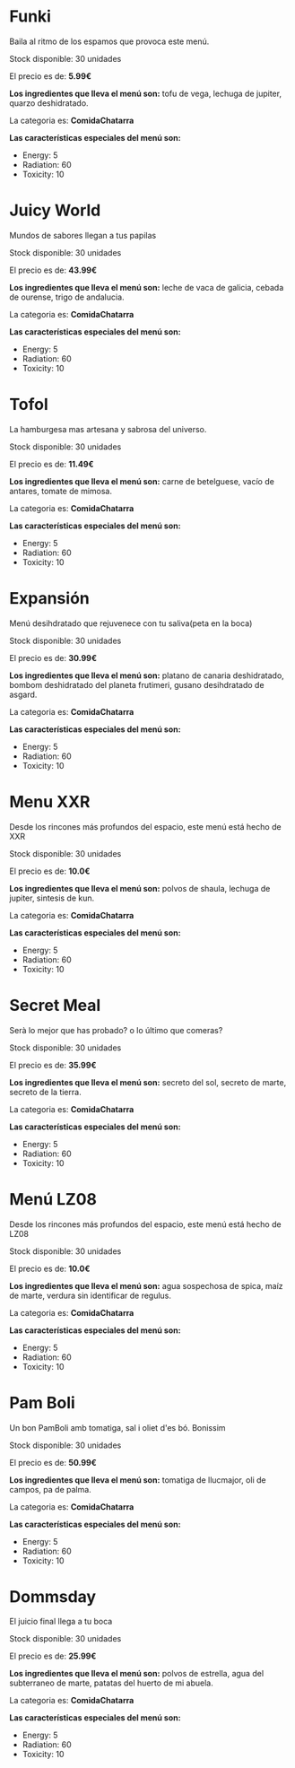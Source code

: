 

# Funki

Baila al ritmo de los espamos que provoca este menú.

Stock disponible: 30 unidades

El precio es de: **5.99€**

**Los ingredientes que lleva el menú son:** tofu de vega, lechuga de jupiter, quarzo deshidratado.

La categoria es: **ComidaChatarra**

**Las características especiales del menú son:** 
- Energy: 5
- Radiation: 60
- Toxicity: 10


# Juicy World

Mundos de sabores llegan a tus papilas

Stock disponible: 30 unidades

El precio es de: **43.99€**

**Los ingredientes que lleva el menú son:** leche de vaca de galicia, cebada de ourense, trigo de andalucia.

La categoria es: **ComidaChatarra**

**Las características especiales del menú son:** 
- Energy: 5
- Radiation: 60
- Toxicity: 10


# Tofol

La hamburgesa mas artesana y sabrosa del universo.

Stock disponible: 30 unidades

El precio es de: **11.49€**

**Los ingredientes que lleva el menú son:** carne de betelguese, vacío de antares, tomate de mimosa.

La categoria es: **ComidaChatarra**

**Las características especiales del menú son:** 
- Energy: 5
- Radiation: 60
- Toxicity: 10


# Expansión

Menú desihdratado que rejuvenece con tu saliva(peta en la boca)

Stock disponible: 30 unidades

El precio es de: **30.99€**

**Los ingredientes que lleva el menú son:** platano de canaria deshidratado, bombom deshidratado del planeta frutimeri, gusano desihdratado de asgard.

La categoria es: **ComidaChatarra**

**Las características especiales del menú son:** 
- Energy: 5
- Radiation: 60
- Toxicity: 10


# Menu XXR

Desde los rincones más profundos del espacio, este menú está hecho de XXR

Stock disponible: 30 unidades

El precio es de: **10.0€**

**Los ingredientes que lleva el menú son:** polvos de shaula, lechuga de jupiter, sintesis de kun.

La categoria es: **ComidaChatarra**

**Las características especiales del menú son:** 
- Energy: 5
- Radiation: 60
- Toxicity: 10


# Secret Meal

Serà lo mejor que has probado? o lo último que comeras?

Stock disponible: 30 unidades

El precio es de: **35.99€**

**Los ingredientes que lleva el menú son:** secreto del sol, secreto de marte, secreto de la tierra.

La categoria es: **ComidaChatarra**

**Las características especiales del menú son:** 
- Energy: 5
- Radiation: 60
- Toxicity: 10


# Menú LZ08

Desde los rincones más profundos del espacio, este menú está hecho de LZ08

Stock disponible: 30 unidades

El precio es de: **10.0€**

**Los ingredientes que lleva el menú son:** agua sospechosa de spica, maíz de marte, verdura sin identificar de regulus.

La categoria es: **ComidaChatarra**

**Las características especiales del menú son:** 
- Energy: 5
- Radiation: 60
- Toxicity: 10


# Pam Boli

Un bon PamBoli amb tomatiga, sal i oliet d'es bó. Bonissim

Stock disponible: 30 unidades

El precio es de: **50.99€**

**Los ingredientes que lleva el menú son:** tomatiga de llucmajor, oli de campos, pa de palma.

La categoria es: **ComidaChatarra**

**Las características especiales del menú son:** 
- Energy: 5
- Radiation: 60
- Toxicity: 10


# Dommsday

El juicio final llega a tu boca

Stock disponible: 30 unidades

El precio es de: **25.99€**

**Los ingredientes que lleva el menú son:** polvos de estrella, agua del subterraneo de marte, patatas del huerto de mi abuela.

La categoria es: **ComidaChatarra**

**Las características especiales del menú son:** 
- Energy: 5
- Radiation: 60
- Toxicity: 10
